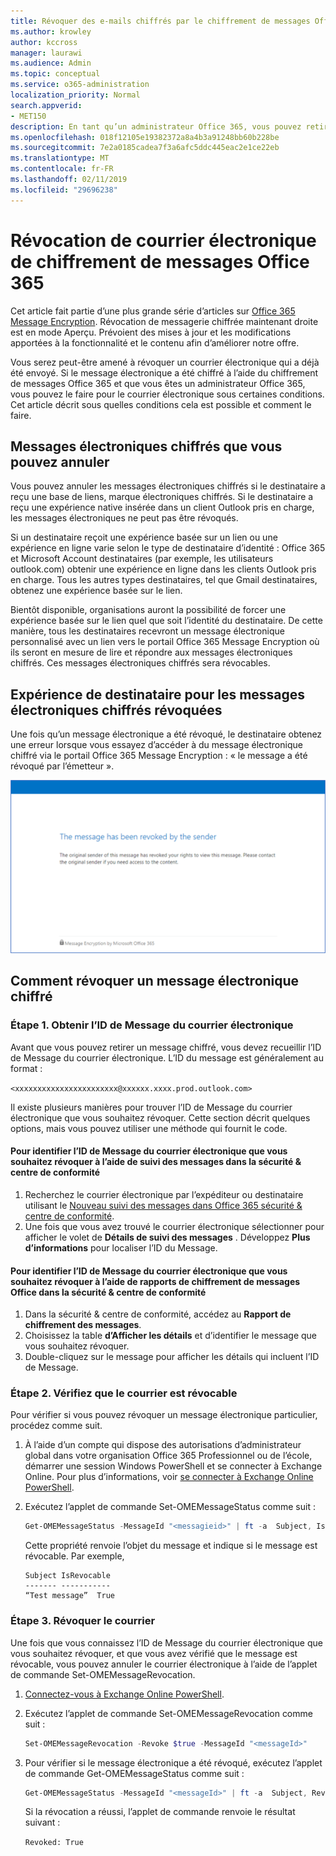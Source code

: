 ```yaml
---
title: Révoquer des e-mails chiffrés par le chiffrement de messages Office 365
ms.author: krowley
author: kccross
manager: laurawi
ms.audience: Admin
ms.topic: conceptual
ms.service: o365-administration
localization_priority: Normal
search.appverid:
- MET150
description: En tant qu’un administrateur Office 365, vous pouvez retirer certains messages électroniques chiffrés avec Office 365 Message Encryption.
ms.openlocfilehash: 018f12105e19382372a8a4b3a91248bb60b228be
ms.sourcegitcommit: 7e2a0185cadea7f3a6afc5ddc445eac2e1ce22eb
ms.translationtype: MT
ms.contentlocale: fr-FR
ms.lasthandoff: 02/11/2019
ms.locfileid: "29696238"
---
```

# <a name="office-365-message-encryption-email-revocation"></a>Révocation de courrier électronique de chiffrement de messages Office 365

Cet article fait partie d’une plus grande série d’articles sur [Office 365 Message Encryption](ome.md). Révocation de messagerie chiffrée maintenant droite est en mode Aperçu. Prévoient des mises à jour et les modifications apportées à la fonctionnalité et le contenu afin d’améliorer notre offre.

Vous serez peut-être amené à révoquer un courrier électronique qui a déjà été envoyé. Si le message électronique a été chiffré à l’aide du chiffrement de messages Office 365 et que vous êtes un administrateur Office 365, vous pouvez le faire pour le courrier électronique sous certaines conditions. Cet article décrit sous quelles conditions cela est possible et comment le faire.
  
## <a name="encrypted-emails-that-you-can-revoke"></a>Messages électroniques chiffrés que vous pouvez annuler

Vous pouvez annuler les messages électroniques chiffrés si le destinataire a reçu une base de liens, marque électroniques chiffrés. Si le destinataire a reçu une expérience native insérée dans un client Outlook pris en charge, les messages électroniques ne peut pas être révoqués.

Si un destinataire reçoit une expérience basée sur un lien ou une expérience en ligne varie selon le type de destinataire d’identité : Office 365 et Microsoft Account destinataires (par exemple, les utilisateurs outlook.com) obtenir une expérience en ligne dans les clients Outlook pris en charge. Tous les autres types destinataires, tel que Gmail destinataires, obtenez une expérience basée sur le lien.

Bientôt disponible, organisations auront la possibilité de forcer une expérience basée sur le lien quel que soit l’identité du destinataire. De cette manière, tous les destinataires recevront un message électronique personnalisé avec un lien vers le portail Office 365 Message Encryption où ils seront en mesure de lire et répondre aux messages électroniques chiffrés. Ces messages électroniques chiffrés sera révocables.
  
## <a name="recipient-experience-for-revoked-encrypted-emails"></a>Expérience de destinataire pour les messages électroniques chiffrés révoquées

Une fois qu’un message électronique a été révoqué, le destinataire obtenez une erreur lorsque vous essayez d’accéder à du message électronique chiffré via le portail Office 365 Message Encryption : « le message a été révoqué par l’émetteur ».

![Capture d’écran montrant une révoquées de messages électroniques chiffrés.](media/revoked-encrypted-email.png)

## <a name="how-to-revoke-an-encrypted-email"></a>Comment révoquer un message électronique chiffré

### <a name="step-1-obtain-the-message-id-of-the-email"></a>Étape 1. Obtenir l’ID de Message du courrier électronique

Avant que vous pouvez retirer un message chiffré, vous devez recueillir l’ID de Message du courrier électronique. L’ID du message est généralement au format :

`<xxxxxxxxxxxxxxxxxxxxxxx@xxxxxx.xxxx.prod.outlook.com>`  

Il existe plusieurs manières pour trouver l’ID de Message du courrier électronique que vous souhaitez révoquer. Cette section décrit quelques options, mais vous pouvez utiliser une méthode qui fournit le code.

#### <a name="to-identify-the-message-id-of-the-email-you-want-to-revoke-by-using-message-trace-in-the-security-amp-compliance-center"></a>Pour identifier l’ID de Message du courrier électronique que vous souhaitez révoquer à l’aide de suivi des messages dans la sécurité &amp; centre de conformité

1. Recherchez le courrier électronique par l’expéditeur ou destinataire utilisant le [Nouveau suivi des messages dans Office 365 sécurité & centre de conformité](https://blogs.technet.microsoft.com/exchange/2018/05/02/new-message-trace-in-office-365-security-compliance-center/).
2. Une fois que vous avez trouvé le courrier électronique sélectionner pour afficher le volet de **Détails de suivi des messages** . Développez **Plus d’informations** pour localiser l’ID du Message.

#### <a name="to-identify-the-message-id-of-the-email-you-want-to-revoke-by-using-office-message-encryption-reports-in-the-security-amp-compliance-center"></a>Pour identifier l’ID de Message du courrier électronique que vous souhaitez révoquer à l’aide de rapports de chiffrement de messages Office dans la sécurité &amp; centre de conformité

1. Dans la sécurité &amp; centre de conformité, accédez au **Rapport de chiffrement des messages**.
2. Choisissez la table **d’Afficher les détails** et d’identifier le message que vous souhaitez révoquer.
3. Double-cliquez sur le message pour afficher les détails qui incluent l’ID de Message.

### <a name="step-2-verify-that-the-mail-is-revocable"></a>Étape 2. Vérifiez que le courrier est révocable

Pour vérifier si vous pouvez révoquer un message électronique particulier, procédez comme suit.

1. À l’aide d’un compte qui dispose des autorisations d’administrateur global dans votre organisation Office 365 Professionnel ou de l’école, démarrer une session Windows PowerShell et se connecter à Exchange Online. Pour plus d’informations, voir [se connecter à Exchange Online PowerShell](https://aka.ms/exopowershell).

2. Exécutez l’applet de commande Set-OMEMessageStatus comme suit :
     ```powershell
     Get-OMEMessageStatus -MessageId "<messagieid>" | ft -a  Subject, IsRevocable
     ```

   Cette propriété renvoie l’objet du message et indique si le message est révocable. Par exemple,

     ```text
     Subject IsRevocable
     ------- -----------
     “Test message”  True
     ```

### <a name="step-3-revoke-the-mail"></a>Étape 3. Révoquer le courrier  

Une fois que vous connaissez l’ID de Message du courrier électronique que vous souhaitez révoquer, et que vous avez vérifié que le message est révocable, vous pouvez annuler le courrier électronique à l’aide de l’applet de commande Set-OMEMessageRevocation.

1. [Connectez-vous à Exchange Online PowerShell](https://aka.ms/exopowershell).

2. Exécutez l’applet de commande Set-OMEMessageRevocation comme suit :

    ```powershell
    Set-OMEMessageRevocation -Revoke $true -MessageId "<messageId>"
    ```

3. Pour vérifier si le message électronique a été révoqué, exécutez l’applet de commande Get-OMEMessageStatus comme suit :

    ```powershell
    Get-OMEMessageStatus -MessageId "<messageId>" | ft -a  Subject, Revoked
    ```  
    Si la révocation a réussi, l’applet de commande renvoie le résultat suivant :  

    `Revoked: True`
